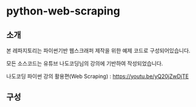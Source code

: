# python-web-scraping
## 소개
본 레파지토리는 파이썬기반 웹스크래퍼 제작을 위한 예제 코드로 구성되어있습니다.

모든 소스코드는 유튜브 나도코딩님의 강의에 기반하여 작성되었습니다.

나도코딩 파이썬 강의 활용편(Web Scraping) : https://youtu.be/yQ20jZwDjTE
## 구성
